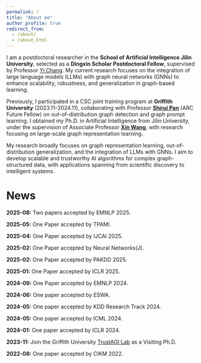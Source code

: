 ```yaml
---
permalink: /
title: "About me"
author_profile: true
redirect_from: 
  - /about/
  - /about.html
---
```


I am a postdoctoral researcher in the **School of Artificial Intelligence Jilin University**, selected as a **Dingxin Scholar Postdoctoral Fellow**, supervised by Professor [Yi Chang](http://yichang-cs.com/). My current research focuses on the integration of large language models (LLMs) with graph neural networks (GNNs) to enhance scalability, robustness, and generalization in graph-based learning.

Previously, I participated in a CSC joint training program at **Griffith University** (2023.11–2024.11), collaborating with Professor [**Shirui Pan**](https://trust-agi.github.io/author/shirui-pan/) (ARC Future Fellow) on out-of-distribution graph detection and graph prompt learning. I obtained my Ph.D. in Artificial Intelligence from Jilin University, under the supervision of Associate Professor [**Xin Wang**](https://xinwangjlu.github.io/), with research focusing on large-scale graph representation learning.

My research broadly focuses on graph representation learning, out-of-distribution generalization, and the integration of LLMs with GNNs. I aim to develop scalable and trustworthy AI algorithms for complex graph-structured data, with applications spanning from scientific discovery to intelligent systems.


News
=====
**2025-08:** Two papers accepted by EMNLP 2025.

**2025-05:** One Paper accepted by TPAMI.

**2025-04:** One Paper accepted by IJCAI 2025.

**2025-02:** One Paper accepted by Neural Networks(J).

**2025-02:** One Paper accepted by PAKDD 2025.

**2025-01:** One Paper accepted by ICLR 2025.

**2024-09:** One Paper accepted by EMNLP 2024.

**2024-06:** One paper accepted by ESWA.

**2024-05:** One paper accepted by KDD Research Track 2024.

**2024-05:** One paper accepted by ICML 2024.

**2024-01:** One paper accepted by ICLR 2024.

**2023-11:** Join the Griffith University [TrustAGI Lab](https://trust-agi.github.io/) as a Visiting Ph.D.

**2022-08:** One paper accepted by CIKM 2022.




